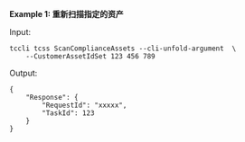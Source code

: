 **Example 1: 重新扫描指定的资产**



Input: 

```
tccli tcss ScanComplianceAssets --cli-unfold-argument  \
    --CustomerAssetIdSet 123 456 789
```

Output: 
```
{
    "Response": {
        "RequestId": "xxxxx",
        "TaskId": 123
    }
}
```

